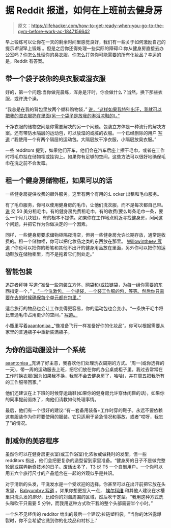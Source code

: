 # 据 Reddit 报道，如何在上班前去健身房

> 原文：<https://lifehacker.com/how-to-get-ready-when-you-go-to-the-gym-before-work-ac-1847156642>

早上锻炼可以让你在一天的剩余时间里感觉良好，我们有一些关于如何激励自己的提示*希望*早上锻炼 。但是之后你还得处理一些实际的障碍:D:你从健身房直接去办公室吗？你怎么处理你的臭衣服，你怎么打包你可能需要的所有化妆品？幸运的是，Reddit 有答案。



## 带一个袋子装你的臭衣服或湿衣服

好的，第一个问题:当你做完晨练，浑身是汗时，你会做什么？当然，换下那些衣服，或许洗个澡。

“我总是在我的背包里放两个塑料购物袋，” [说，“这样如果我特别出汗，我就可以把我的湿衣服扔在里面(另一个袋子是放我的淋浴凉鞋的)。”](https://www.reddit.com/r/xxfitness/comments/3zbs8t/lpt_request_how_to_hit_the_gym_before_work_what/cykv4ht/?utm_source=reddit&utm_medium=web2x&context=3)

干净衣服的储物空间是你需要解决的另一个问题。包装立方体是一种流行的解决方案。还有带防水隔层的运动包，可以放湿的或脏的衣服。一个已经删除的用户 [写道](https://www.reddit.com/r/xxfitness/comments/3zbs8t/lpt_request_how_to_hit_the_gym_before_work_what/cyku2k5/?utm_source=reddit&utm_medium=web2x&context=3) :“我使用一个有两个隔层的运动包。大隔层放干净衣服，小隔层放臭衣服。”

一些 redditors 提到，如果他们开车，他们会在汽车后座上擦干毛巾，或者在工作时将毛巾挂在储物柜或挂钩上。如果你有足够的空间，这些方法可以很好地确保毛巾在洗之前不会发霉。

## 租一个健身房储物柜，如果可以的话

一些健身房提供收费的额外服务。这里有两个有用的:L ocker 出租和毛巾服务。

有了毛巾服务，你可以使用健身房的毛巾，让他们洗衣服，而不是每次都自己带。 [说](https://www.reddit.com/r/xxfitness/comments/o5odbi/im_going_back_to_the_office_how_did_i_workout/h2p1v08/?utm_source=reddit&utm_medium=web2x&context=3) 交 50 美分租毛巾。有的健身房免费租毛巾，有的收费(要么每条毛巾一条，要么一个月几块钱)，有的根本不提供。如果你在工作地点附近寻找健身房，问问这个问题，并把它作为你做决定的一个因素。

同样，一些健身房要求储物柜隔夜清空，但另一些健身房允许长期存放，通常是收费的。租一个储物柜，你可以把化妆品之类的东西放在那里。 [Willowintheev 写道](https://www.reddit.com/r/xxfitness/comments/o5odbi/im_going_back_to_the_office_how_did_i_workout/h2noe88/?utm_source=reddit&utm_medium=web2x&context=3) :“你也可以把你的粉笔和其他不出汗的健身用品放在里面，另外你可以把你的运动鞋放在储物柜里，而不是拖着它们到处走。”

## 智能包装

追踪者拜特 写道:“准备一些包装立方体、网袋和/或拉链袋，为每一组你需要的东西指定一个，” [。“一个洗漱包，一个提袋，一个装工作服的包，等等。然后你只需要在去的时候确保每个单元都在包里。”](https://www.reddit.com/r/xxfitness/comments/o5odbi/im_going_back_to_the_office_how_did_i_workout/h2nppoi/?utm_source=reddit&utm_medium=web2x&context=3)

适合旅行的物品也会让工作变得更容易，你的运动包也会变小。“一条快干毛巾将比普通毛巾占用更少的空间，” [写道。](https://www.reddit.com/r/xxfitness/comments/o5odbi/im_going_back_to_the_office_how_did_i_workout/h2not0g/?utm_source=reddit&utm_medium=web2x&context=3)

小瓶里写着[aaantoniaa _](https://www.reddit.com/r/xxfitness/comments/o5odbi/im_going_back_to_the_office_how_did_i_workout/h2noigu/?utm_source=reddit&utm_medium=web2x&context=3)“像准备飞行一样准备好你的化妆品”。你可以根据需要从家里的普通瓶子中重新装满瓶子。

## 为你的运动服设计一个系统

[aaantoniaa _](https://www.reddit.com/r/xxfitness/comments/o5odbi/im_going_back_to_the_office_how_did_i_workout/h2noigu/?utm_source=reddit&utm_medium=web2x&context=3)充满了好主意，我喜欢他们处理洗衣周期的方式。“周一(或你选择的一天)，带一周的运动服去上班，把它们放在你的办公桌或柜子里。我过去常常在工作时换衣服(因为如果我不换，我就不会去健身房了，哈哈)，并在周五把我所有的工作服带回家。”

他们还建议在上下班的时候穿运动鞋(如果你的健身房允许穿休闲鞋的话)，如果你的同事提前锻炼了，向他们请教如何处理事情。

最后，他们有一个很好的建议:“有一套备用装备+工作时穿的鞋子。永远不要依赖这套服装作为你将要使用的服装。它只适用于紧急情况和事故，或者“哎呀，我忘了”的情况。

## 削减你的美容程序

虽然你可以在健身房更衣室(或工作浴室)化浓妆或做耗时的发型，但一些 redditors 指出，他们会把更复杂的造型留到家里准备。“健身房的日子不是做完整轮廓或摆弄新奇技术的日子。废话太多了，T3 说 T5 一个自删用户。一个你可以用五六个旅行尺寸的产品组合在一起的外观似乎是共识。

对于清新的头发，干洗发水是一个受欢迎的选择。你甚至可以在出汗前把它放在头发里， [Babyumbry 写道](https://www.reddit.com/r/xxfitness/comments/6son7n/want_to_start_working_out_in_the_am_before_work/dlee5o1/?utm_source=reddit&utm_medium=web2x&context=3) 。如果你想更投入一点， [埃尔科维](https://www.reddit.com/r/xxfitness/comments/6son7n/want_to_start_working_out_in_the_am_before_work/dlep5jh/?utm_source=reddit&utm_medium=web2x&context=3) 和其他人建议在水槽里只洗头发的*部分*，比如你的刘海周围的区域，然后吹干定型。“我用这种方式洗头和吹干只需要 5 分钟，而我用这种方式吹干我的整个头部需要半个小时。”

一个名不见经传的 redditor 给出的最后一个建议:拉链塑料袋。"当你的沐浴露爆裂时，你不会希望它溅到你的化妆品和衬衫上."